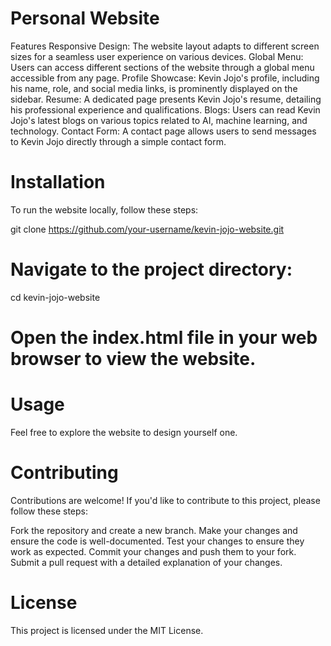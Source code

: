 # Personal Website


Features
Responsive Design: The website layout adapts to different screen sizes for a seamless user experience on various devices.
Global Menu: Users can access different sections of the website through a global menu accessible from any page.
Profile Showcase: Kevin Jojo's profile, including his name, role, and social media links, is prominently displayed on the sidebar.
Resume: A dedicated page presents Kevin Jojo's resume, detailing his professional experience and qualifications.
Blogs: Users can read Kevin Jojo's latest blogs on various topics related to AI, machine learning, and technology.
Contact Form: A contact page allows users to send messages to Kevin Jojo directly through a simple contact form.

# Installation
To run the website locally, follow these steps:

git clone https://github.com/your-username/kevin-jojo-website.git

# Navigate to the project directory:
cd kevin-jojo-website

# Open the index.html file in your web browser to view the website.

# Usage

Feel free to explore the website to design yourself one.

# Contributing
Contributions are welcome! If you'd like to contribute to this project, please follow these steps:

Fork the repository and create a new branch.
Make your changes and ensure the code is well-documented.
Test your changes to ensure they work as expected.
Commit your changes and push them to your fork.
Submit a pull request with a detailed explanation of your changes.

# License
This project is licensed under the MIT License.

